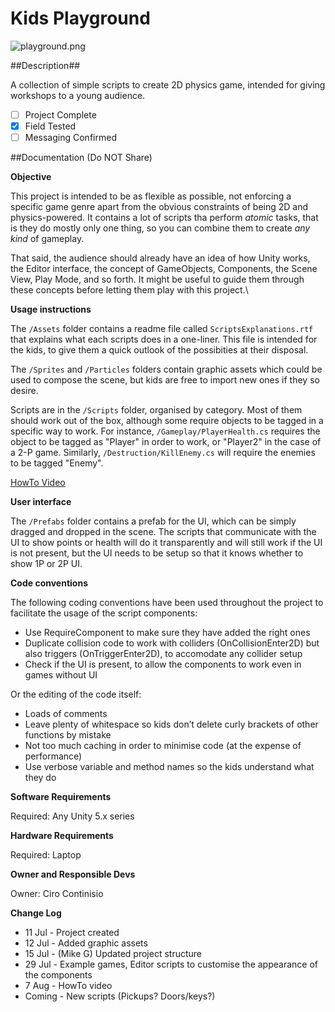 # Kids Playground

![playground.png](https://dl.dropboxusercontent.com/u/6116499/Images/playground.png)

##Description##

A collection of simple scripts to create 2D physics game, intended for giving workshops to a young audience.

- [ ] Project Complete
- [x] Field Tested
- [ ] Messaging Confirmed

##Documentation (Do NOT Share)

**Objective**

This project is intended to be as flexible as possible, not enforcing a specific game genre apart from the obvious constraints of being 2D and physics-powered. It contains a lot of scripts tha perform _atomic_ tasks, that is they do mostly only one thing, so you can combine them to create _any kind_ of gameplay.

That said, the audience should already have an idea of how Unity works, the Editor interface, the concept of GameObjects, Components, the Scene View, Play Mode, and so forth. It might be useful to guide them through these concepts before letting them play with this project.\

**Usage instructions**

The `/Assets` folder contains a readme file called `ScriptsExplanations.rtf` that explains what each scripts does in a one-liner. This file is intended for the kids, to give them a quick outlook of the possibities at their disposal.

The `/Sprites` and `/Particles` folders contain graphic assets which could be used to compose the scene, but kids are free to import new ones if they so desire.

Scripts are in the `/Scripts` folder, organised by category. Most of them should work out of the box, although some require objects to be tagged in a specific way to work. For instance, `/Gameplay/PlayerHealth.cs` requires the object to be tagged as "Player" in order to work, or "Player2" in the case of a 2-P game. Similarly, `/Destruction/KillEnemy.cs` will require the enemies to be tagged "Enemy".

[HowTo Video](https://drive.google.com/open?id=0B1E6a0_U02JjdWh0R1d1LWJKa2M)

**User interface**

The `/Prefabs` folder contains a prefab for the UI, which can be simply dragged and dropped in the scene. The scripts that communicate with the UI to show points or health will do it transparently and will still work if the UI is not present, but the UI needs to be setup so that it knows whether to show 1P or 2P UI.

**Code conventions**

The following coding conventions have been used throughout the project to facilitate the usage of the script components:
- Use RequireComponent to make sure they have added the right ones
- Duplicate collision code to work with colliders (OnCollisionEnter2D) but also triggers (OnTriggerEnter2D), to accomodate any collider setup
- Check if the UI is present, to allow the components to work even in games without UI

Or the editing of the code itself:
- Loads of comments
- Leave plenty of whitespace so kids don’t delete curly brackets of other functions by mistake
- Not too much caching in order to minimise code (at the expense of performance)
- Use verbose variable and method names so the kids understand what they do

**Software Requirements**

Required: Any Unity 5.x series

**Hardware Requirements**

Required: Laptop

**Owner and Responsible Devs**

Owner: Ciro Continisio

**Change Log**

- 11 Jul - Project created
- 12 Jul - Added graphic assets
- 15 Jul - (Mike G) Updated project structure
- 29 Jul - Example games, Editor scripts to customise the appearance of the components
- 7 Aug - HowTo video
- Coming - New scripts (Pickups? Doors/keys?)
